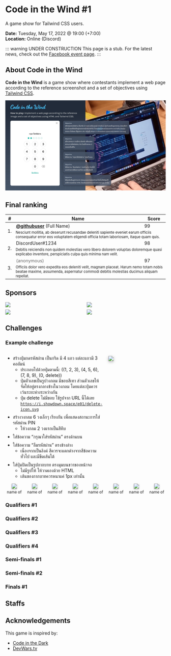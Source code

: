 # Code in the Wind #1

A game show for Tailwind CSS users.

**Date:** Tuesday, May 17, 2022 @ 19:00 (+7:00) \
**Location:** Online (Discord)

::: warning UNDER CONSTRUCTION
This page is a stub. For the latest news, check out the [Facebook event page](https://www.facebook.com/events/5398524660192656/).
:::

## About Code in the Wind

**Code in the Wind** is a game show where contestants implement a web page according to the reference screenshot and a set of objectives using [Tailwind CSS](https://tailwindcss.com/).

![](./format.jpeg)

## Final ranking

<table>
<thead>
<tr>
<th>#</th>
<th style="width: 80%">Name</th>
<th>Score</th>
</tr>
</thead>
<tbody>
<tr>
<td rowspan="2">1.</td>
<td><strong><a href="">@githubuser</a></strong> (Full Name)</td>
<td>99</td>
</tr>
<tr>
<td colspan="2" style="font-size: 0.8em">
Nesciunt mollitia, ab deserunt recusandae deleniti sapiente eveniet earum officiis consequatur error eos voluptatem eligendi officia totam laboriosam, itaque quam quis.
</td>
</tr>
<tr>
<td rowspan="2">2.</td>
<td>DiscordUser#1234</td>
<td>98</td>
</tr>
<tr>
<td colspan="2" style="font-size: 0.8em">
Debitis reiciendis non quidem molestias vero libero dolorem voluptas doloremque quasi explicabo inventore, perspiciatis culpa quis minima nam velit.
</td>
</tr>
<tr>
<td rowspan="2">3.</td>
<td><span style="opacity:0.64">(anonymous)</span></td>
<td>97</td>
</tr>
<tr>
<td colspan="2" style="font-size: 0.8em">
Officiis dolor vero expedita eos deleniti velit, magnam placeat. Harum nemo totam nobis beatae maxime, assumenda, aspernatur commodi debitis molestias ducimus aliquam repellat.
</td>
</tr>
</tbody>
</table>

## Sponsors

<div style="display: grid; grid-template-columns: repeat(2, minmax(0, 1fr)); gap: 0.5em;">
<img src="https://placehold.co/1200x480">
<img src="https://placehold.co/1200x480">
<img src="https://placehold.co/1200x480">
<img src="https://placehold.co/1200x480">
</div>

## Challenges

<style scoped>
  .challenge {
    display: flex;
    flex-direction: row-reverse;
  }
  .challenge-reference {
    flex: none;
    width: 180px;
    margin-top: 1rem;
    margin-left: 1rem;
  }
  .challenge-reference img {
    box-shadow: 0 0.2rem 0.5rem #0004;
  }
  .challenge-objectives {
    font-size: 0.875rem;
    flex: auto;
  }
  .challenge-objectives > ul > li {
    margin-bottom: 0.5rem;
  }
  .roundresults {
    display: flex;
    gap: 0.5rem;
  }
  .roundresults-item {
    flex: 1 0 0;
    font-size: 0.75rem;
    text-align: center;
  }
  .roundresults-item img {
    box-shadow: 0 0.1rem 0.25rem #0004;
  }
</style>

### Example challenge

<div class="challenge">
<div class="challenge-reference">
<img src="https://cdn.discordapp.com/attachments/969252015341449256/969296584800104468/unknown.png">
</div>
<div class="challenge-objectives">

- สร้างปุ่มกดรหัสผ่าน เป็นกริด มี 4 แถว แต่ละแถวมี 3 คอลัมน์
  - ประกอบไปด้วยปุ่มตามนี้: ((1, 2, 3), (4, 5, 6), (7, 8, 9), (0, delete))
  - ปุ่มตัวเลขเป็นรูปวงกลม มีขอบสีเทา ส่วนตัวเลขให้จัดให้อยู่ตรงกลางข้างในวงกลม โดยแต่ละปุ่มควรเว้นระยะห่างระหว่างกัน
  - ปุ่ม delete ไม่มีขอบ ใช้รูปจาก URL นี้ได้เลย [`https://i.showdown.space/e01/delete-icon.svg`](https://i.showdown.space/e01/delete-icon.svg)
- สร้างวงกลม 6 วงเล็กๆ เรียงกัน เพื่อแสดงสถานะการใส่รหัสผ่าน PIN
  - ให้วงกลม 2 วงแรกเป็นสีทึบ
- ใส่ข้อความ “กรุณาใส่รหัสผ่าน” ตรงด้านบน
- ใส่ข้อความ “ลืมรหัสผ่าน” ตรงข้างล่าง
  - เนื่องจากเป็นลิงค์ สีควรจะแตกต่างจากสีข้อความทั่วไป และมีขีดเส้นใต้
- ใส่ปุ่มปิดเป็นรูปกากบาท ตรงมุมบนขวาของหน้าจอ
  - ไม่มีรูปให้ ให้วาดเองด้วย HTML
  - เส้นของกากบาทควรหนาแค่ 1px เท่านั้น

</div>
</div>

<div class="roundresults">
<div class="roundresults-item"><img src="https://placehold.co/540x720"><div>name of</div></div>
<div class="roundresults-item"><img src="https://placehold.co/540x720"><div>name of</div></div>
<div class="roundresults-item"><img src="https://placehold.co/540x720"><div>name of</div></div>
<div class="roundresults-item"><img src="https://placehold.co/540x720"><div>name of</div></div>
<div class="roundresults-item"><img src="https://placehold.co/540x720"><div>name of</div></div>
<div class="roundresults-item"><img src="https://placehold.co/540x720"><div>name of</div></div>
<div class="roundresults-item"><img src="https://placehold.co/540x720"><div>name of</div></div>
<div class="roundresults-item"><img src="https://placehold.co/540x720"><div>name of</div></div>
</div>

### Qualifiers #1

### Qualifiers #2

### Qualifiers #3

### Qualifiers #4

### Semi-finals #1

### Semi-finals #2

### Finals #1

## Staffs

## Acknowledgements

This game is inspired by:

- [Code in the Dark](http://codeinthedark.com/)
- [DevWars.tv](https://www.devwars.tv/)
